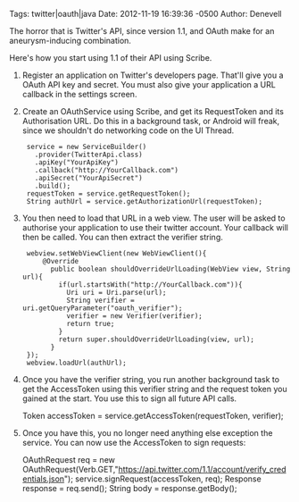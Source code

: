 Tags: twitter|oauth|java
Date: 2012-11-19 16:39:36 -0500 
Author: Denevell

The horror that is Twitter's API, since version 1.1, and OAuth make for an aneurysm-inducing combination.

Here's how you start using 1.1 of their API using Scribe.

1) Register an application on Twitter's developers page. That'll give you a OAuth API key and secret. You must also give your application a URL callback in the settings screen.

2) Create an OAuthService using Scribe, and get its RequestToken and its Authorisation URL. Do this in a background task, or Android will freak, since we shouldn't do networking code on the UI Thread.

        service = new ServiceBuilder()
          .provider(TwitterApi.class)
          .apiKey("YourApiKey")
          .callback("http://YourCallback.com")
          .apiSecret("YourApiSecret")
          .build();
        requestToken = service.getRequestToken();
        String authUrl = service.getAuthorizationUrl(requestToken);

3) You then need to load that URL in a web view. The user will be asked to authorise your application to use their twitter account. Your callback will then be called. You can then extract the verifier string.

        webview.setWebViewClient(new WebViewClient(){
            @Override
              public boolean shouldOverrideUrlLoading(WebView view, String url){
                if(url.startsWith("http://YourCallback.com")){
                  Uri uri = Uri.parse(url);
                  String verifier = uri.getQueryParameter("oauth_verifier");
                  verifier = new Verifier(verifier);
                  return true;
                }
                return super.shouldOverrideUrlLoading(view, url);
              }
        });
        webview.loadUrl(authUrl);

4) Once you have the verifier string, you run another background task to get the AccessToken using this verifier string and the request token you gained at the start. You use this to sign all future API calls.

      Token accessToken = service.getAccessToken(requestToken, verifier); 

5) Once you have this, you no longer need anything else exception the service. You can now use the AccessToken to sign requests:

      OAuthRequest req = new OAuthRequest(Verb.GET,"https://api.twitter.com/1.1/account/verify_credentials.json");
      service.signRequest(accessToken, req);
      Response response = req.send();
      String body = response.getBody();

